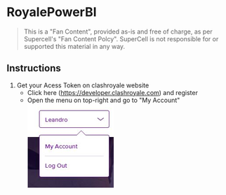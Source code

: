 # RoyalePowerBI

>This is a "Fan Content", provided as-is and free of charge, as per Supercell's "Fan Content Polcy". SuperCell is not responsible for or supported this material in any way.

## Instructions
1. Get your Acess Token on clashroyale website
    * Click here (https://developer.clashroyale.com) and register
    * Open the menu on top-right and go to "My Account"
        ![Step 1](/images/image1.jpg)
